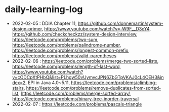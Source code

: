 # daily-learning-log

* 2022-02-05 : DDIA Chapter 11, https://github.com/donnemartin/system-design-primer, https://www.youtube.com/watch?v=-W9F__D3oY4, https://github.com/checkcheckzz/system-design-interview, https://leetcode.com/problems/two-sum, https://leetcode.com/problems/palindrome-number, https://leetcode.com/problems/longest-common-prefix, https://leetcode.com/problems/valid-parentheses
* 2022-02-06 : https://leetcode.com/problems/merge-two-sorted-lists, https://leetcode.com/problems/length-of-last-word, https://www.youtube.com/watch?v=cODCpXtPHbQ&list=PLhgw50vUymycJPN6ZbGTpVKAJ0cL4OEH3&index=2, EPI in Java 4.0~5.11, https://leetcode.com/problems/climbing-stairs, https://leetcode.com/problems/remove-duplicates-from-sorted-list, https://leetcode.com/problems/merge-sorted-array/, https://leetcode.com/problems/binary-tree-inorder-traversal
* 2022-02-07 : https://leetcode.com/problems/pascals-triangle
